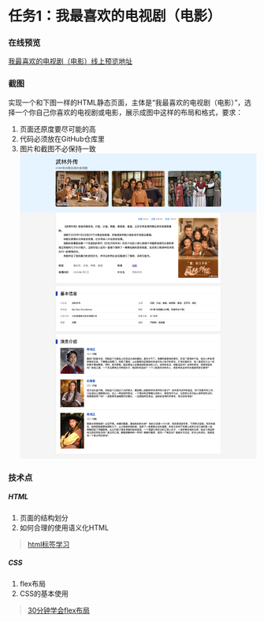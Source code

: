 # 任务1：我最喜欢的电视剧（电影）
### 在线预览
[我最喜欢的电视剧（电影）线上预览地址](https://erdong-fe.github.io/FeProject2Dong/01.JavaScript/01.MyFavoriteTV/index.html)
### 截图
实现一个和下图一样的HTML静态页面，主体是“我最喜欢的电视剧（电影）”，选择一个你自己你喜欢的电视剧或电影，展示成图中这样的布局和格式，要求：
1. 页面还原度要尽可能的高
2. 代码必须放在GitHub仓库里
3. 图片和截图不必保持一致
![截图](./screenshot.png)

### 技术点
##### HTML
1. 页面的结构划分
2. 如何合理的使用语义化HTML
> [html标签学习](https://www.w3school.com.cn/html/index.asp)
##### CSS
1. flex布局
2. CSS的基本使用
> [30分钟学会flex布局](https://zhuanlan.zhihu.com/p/25303493)